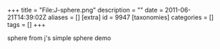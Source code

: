 +++
title = "File:J-sphere.png"
description = ""
date = 2011-06-21T14:39:02Z
aliases = []
[extra]
id = 9947
[taxonomies]
categories = []
tags = []
+++

sphere from j's simple sphere demo
